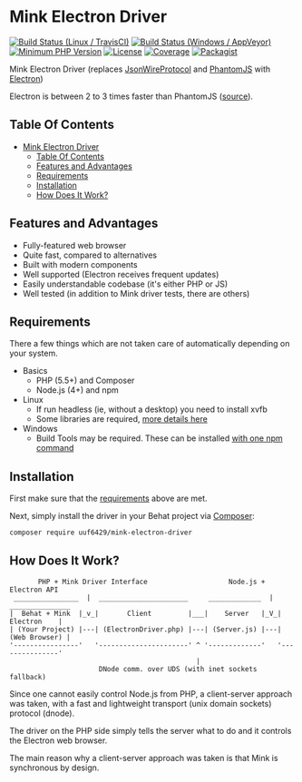 # Mink Electron Driver
[![Build Status (Linux / TravisCI)](https://img.shields.io/travis/uuf6429/MinkElectronDriver/master.svg?style=flat-square)](https://travis-ci.org/uuf6429/MinkElectronDriver)
[![Build Status (Windows / AppVeyor)](https://img.shields.io/appveyor/ci/uuf6429/MinkElectronDriver/master.svg?style=flat-square)](https://ci.appveyor.com/project/uuf6429/minkelectrondriver)
[![Minimum PHP Version](https://img.shields.io/badge/php-%3E%3D%205.6-8892BF.svg?style=flat-square)](https://php.net/)
[![License](https://img.shields.io/badge/license-MIT-blue.svg?style=flat-square)](https://raw.githubusercontent.com/uuf6429/MinkElectronDriver/master/LICENSE)
[![Coverage](https://img.shields.io/codecov/c/github/uuf6429/MinkElectronDriver.svg?style=flat-square)](https://codecov.io/github/uuf6429/MinkElectronDriver?branch=master)
[![Packagist](https://img.shields.io/packagist/v/uuf6429/mink-electron-driver.svg?style=flat-square)](https://packagist.org/packages/uuf6429/mink-electron-driver)

Mink Electron Driver (replaces [JsonWireProtocol](https://github.com/SeleniumHQ/selenium/wiki/JsonWireProtocol) and [PhantomJS](http://phantomjs.org/) with [Electron](http://electron.atom.io/))

Electron is between 2 to 3 times faster than PhantomJS ([source](https://github.com/segmentio/nightmare/issues/484)).

## Table Of Contents

- [Mink Electron Driver](#mink-electron-driver)
  - [Table Of Contents](#table-of-contents)
  - [Features and Advantages](#features-and-advantages)
  - [Requirements](#requirements)
  - [Installation](#installation)
  - [How Does It Work?](#how-does-it-work)

## Features and Advantages
- Fully-featured web browser
- Quite fast, compared to alternatives
- Built with modern components
- Well supported (Electron receives frequent updates)
- Easily understandable codebase (it's either PHP or JS)
- Well tested (in addition to Mink driver tests, there are others)

## Requirements
There a few things which are not taken care of automatically depending on your system.

- Basics
  - PHP (5.5+) and Composer
  - Node.js (4+) and npm
- Linux
  - If run headless (ie, without a desktop) you need to install xvfb
  - Some libraries are required, [more details here](https://electron.atom.io/docs/all/#prerequisites)
- Windows
  - Build Tools may be required. These can be installed [with one npm command](https://github.com/felixrieseberg/windows-build-tools#windows-build-tools)


## Installation

First make sure that the [requirements](#requirements) above are met.

Next, simply install the driver in your Behat project via [Composer](https://getcomposer.org/):
```bash
composer require uuf6429/mink-electron-driver
```

## How Does It Work?
```
       PHP + Mink Driver Interface                    Node.js + Electron API
 ________________  |  ______________________     _____________  |  _______________ 
|  Behat + Mink  |_v_|       Client         |___|    Server   |_V_|   Electron    |
| (Your Project) |---| (ElectronDriver.php) |---| (Server.js) |---| (Web Browser) |
'----------------'   '----------------------' ^ '-------------'   '---------------'
                                              |
                      DNode comm. over UDS (with inet sockets fallback)
```

Since one cannot easily control Node.js from PHP, a client-server approach was taken, with a fast and lightweight transport (unix domain sockets) protocol (dnode).

The driver on the PHP side simply tells the server what to do and it controls the Electron web browser.

The main reason why a client-server approach was taken is that Mink is synchronous by design.
